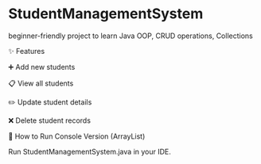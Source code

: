# StudentManagementSystem
beginner-friendly project to learn Java OOP, CRUD operations, Collections

✨ Features

➕ Add new students

📋 View all students

✏️ Update student details

❌ Delete student records

🚀 How to Run
Console Version (ArrayList)

Run StudentManagementSystem.java in your IDE.

